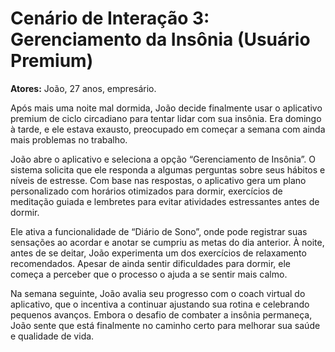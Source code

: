 # Cenário de Interação 3: Gerenciamento da Insônia (Usuário Premium)

**Atores:** João, 27 anos, empresário.

Após mais uma noite mal dormida, João decide finalmente usar o aplicativo premium de ciclo circadiano para tentar lidar com sua insônia. Era domingo à tarde, e ele estava exausto, preocupado em começar a semana com ainda mais problemas no trabalho.

João abre o aplicativo e seleciona a opção “Gerenciamento de Insônia”. O sistema solicita que ele responda a algumas perguntas sobre seus hábitos e níveis de estresse. Com base nas respostas, o aplicativo gera um plano personalizado com horários otimizados para dormir, exercícios de meditação guiada e lembretes para evitar atividades estressantes antes de dormir.

Ele ativa a funcionalidade de “Diário de Sono”, onde pode registrar suas sensações ao acordar e anotar se cumpriu as metas do dia anterior. À noite, antes de se deitar, João experimenta um dos exercícios de relaxamento recomendados. Apesar de ainda sentir dificuldades para dormir, ele começa a perceber que o processo o ajuda a se sentir mais calmo.

Na semana seguinte, João avalia seu progresso com o coach virtual do aplicativo, que o incentiva a continuar ajustando sua rotina e celebrando pequenos avanços. Embora o desafio de combater a insônia permaneça, João sente que está finalmente no caminho certo para melhorar sua saúde e qualidade de vida.






